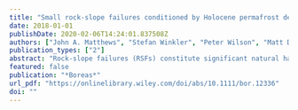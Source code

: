 ```yaml
---
title: "Small rock-slope failures conditioned by Holocene permafrost degradation: a new approach and conceptual model based on Schmidt-hammer exposure-age dating, Jotunheimen, southern Norway"
date: 2018-01-01
publishDate: 2020-02-06T14:24:01.837508Z
authors: ["John A. Matthews", "Stefan Winkler", "Peter Wilson", "Matt D. Tomkins", "Jason M. Dortch", "Richard W. Mourne", "Jennifer L. Hill", "Geraint Owen", "Amber E. Vater"]
publication_types: ["2"]
abstract: "Rock-slope failures (RSFs) constitute significant natural hazards, but the geophysical processes that control their timing are poorly understood. However, robust chronologies can provide valuable information on the environmental controls on RSF occurrence: information that can inform models of RSF activity in response to climatic forcing. This study uses Schmidt-hammer exposure-age dating (SHD) of boulder deposits to construct a detailed regional Holocene chronology of the frequency and magnitude of small rock-slope failures (SRSFs) in Jotunheimen, Norway. By focusing on the depositional fans of SRSFs (≤103 m3), rather than on the corresponding features of massive RSFs ( 108 m3), 92 single-event RSFs are targeted for chronology building. A weighted SHD age–frequency distribution and probability density function analysis indicated four centennial- to millennial-scale periods of enhanced SRSF frequency, with a dominant mode at 4.5 ka. Using change detection and discreet Meyer wavelet analysis, in combination with existing permafrost depth models, we propose that enhanced SRSF activity was primarily controlled by permafrost degradation. Long-term relative change in permafrost depth provides a compelling explanation for the high-magnitude departures from the SRSF background rate and accounts for: (i) the timing of peak SRSF frequency; (ii) the significant lag ( 2.2 ka) between the Holocene Thermal Maximum and the SRSF frequency peak; and (iii) the marked decline in frequency in the late-Holocene. This interpretation is supported by geomorphological evidence, as the spatial distribution of SRSFs is strongly correlated with the aspect-dependent lower altitudinal limit of mountain permafrost in cliff faces. Results are indicative of a causal relationship between episodes of relatively warm climate, permafrost degradation and the transition to a seasonal-freezing climatic regime. This study highlights permafrost degradation as a conditioning factor for cliff collapse, and hence the importance of paraperiglacial processes; a result with implications for slope instability in glacial and periglacial environments under global warming scenarios."
featured: false
publication: "*Boreas*"
url_pdf: "https://onlinelibrary.wiley.com/doi/abs/10.1111/bor.12336"
doi: ""
---
```


